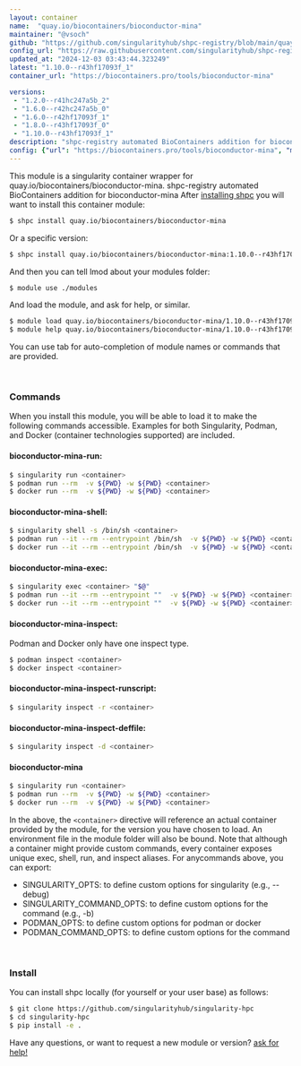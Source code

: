 ```yaml
---
layout: container
name:  "quay.io/biocontainers/bioconductor-mina"
maintainer: "@vsoch"
github: "https://github.com/singularityhub/shpc-registry/blob/main/quay.io/biocontainers/bioconductor-mina/container.yaml"
config_url: "https://raw.githubusercontent.com/singularityhub/shpc-registry/main/quay.io/biocontainers/bioconductor-mina/container.yaml"
updated_at: "2024-12-03 03:43:44.323249"
latest: "1.10.0--r43hf17093f_1"
container_url: "https://biocontainers.pro/tools/bioconductor-mina"

versions:
 - "1.2.0--r41hc247a5b_2"
 - "1.6.0--r42hc247a5b_0"
 - "1.6.0--r42hf17093f_1"
 - "1.8.0--r43hf17093f_0"
 - "1.10.0--r43hf17093f_1"
description: "shpc-registry automated BioContainers addition for bioconductor-mina"
config: {"url": "https://biocontainers.pro/tools/bioconductor-mina", "maintainer": "@vsoch", "description": "shpc-registry automated BioContainers addition for bioconductor-mina", "latest": {"1.10.0--r43hf17093f_1": "sha256:dd8e714bac9d19ffb4d7a3e039c4294e61f8a5a5667a54f8ea125ba2008d9588"}, "tags": {"1.2.0--r41hc247a5b_2": "sha256:a1f5d5bc1d4201740e3f73aa86767f1e81e11ae5afec1f0cd528a8981fd72ff8", "1.6.0--r42hc247a5b_0": "sha256:f9bd85c2ade4ad1c2f5883528e31898053194fad1f91c7d12f0d6e0a4b8deb3c", "1.6.0--r42hf17093f_1": "sha256:56c0818baa7f4fe0588fe87472ddc56e52d5a629f3d6b598bbec6daef86e41d2", "1.8.0--r43hf17093f_0": "sha256:71185796c945ee911735830cac2b9705c55bfc99326ff874e0ad928131222d2d", "1.10.0--r43hf17093f_1": "sha256:dd8e714bac9d19ffb4d7a3e039c4294e61f8a5a5667a54f8ea125ba2008d9588"}, "docker": "quay.io/biocontainers/bioconductor-mina"}
---
```


This module is a singularity container wrapper for quay.io/biocontainers/bioconductor-mina.
shpc-registry automated BioContainers addition for bioconductor-mina
After [installing shpc](#install) you will want to install this container module:


```bash
$ shpc install quay.io/biocontainers/bioconductor-mina
```

Or a specific version:

```bash
$ shpc install quay.io/biocontainers/bioconductor-mina:1.10.0--r43hf17093f_1
```

And then you can tell lmod about your modules folder:

```bash
$ module use ./modules
```

And load the module, and ask for help, or similar.

```bash
$ module load quay.io/biocontainers/bioconductor-mina/1.10.0--r43hf17093f_1
$ module help quay.io/biocontainers/bioconductor-mina/1.10.0--r43hf17093f_1
```

You can use tab for auto-completion of module names or commands that are provided.

<br>

### Commands

When you install this module, you will be able to load it to make the following commands accessible.
Examples for both Singularity, Podman, and Docker (container technologies supported) are included.

#### bioconductor-mina-run:

```bash
$ singularity run <container>
$ podman run --rm  -v ${PWD} -w ${PWD} <container>
$ docker run --rm  -v ${PWD} -w ${PWD} <container>
```

#### bioconductor-mina-shell:

```bash
$ singularity shell -s /bin/sh <container>
$ podman run --it --rm --entrypoint /bin/sh  -v ${PWD} -w ${PWD} <container>
$ docker run --it --rm --entrypoint /bin/sh  -v ${PWD} -w ${PWD} <container>
```

#### bioconductor-mina-exec:

```bash
$ singularity exec <container> "$@"
$ podman run --it --rm --entrypoint ""  -v ${PWD} -w ${PWD} <container> "$@"
$ docker run --it --rm --entrypoint ""  -v ${PWD} -w ${PWD} <container> "$@"
```

#### bioconductor-mina-inspect:

Podman and Docker only have one inspect type.

```bash
$ podman inspect <container>
$ docker inspect <container>
```

#### bioconductor-mina-inspect-runscript:

```bash
$ singularity inspect -r <container>
```

#### bioconductor-mina-inspect-deffile:

```bash
$ singularity inspect -d <container>
```



#### bioconductor-mina

```bash
$ singularity run <container>
$ podman run --rm  -v ${PWD} -w ${PWD} <container>
$ docker run --rm  -v ${PWD} -w ${PWD} <container>
```


In the above, the `<container>` directive will reference an actual container provided
by the module, for the version you have chosen to load. An environment file in the
module folder will also be bound. Note that although a container
might provide custom commands, every container exposes unique exec, shell, run, and
inspect aliases. For anycommands above, you can export:

 - SINGULARITY_OPTS: to define custom options for singularity (e.g., --debug)
 - SINGULARITY_COMMAND_OPTS: to define custom options for the command (e.g., -b)
 - PODMAN_OPTS: to define custom options for podman or docker
 - PODMAN_COMMAND_OPTS: to define custom options for the command

<br>

### Install

You can install shpc locally (for yourself or your user base) as follows:

```bash
$ git clone https://github.com/singularityhub/singularity-hpc
$ cd singularity-hpc
$ pip install -e .
```

Have any questions, or want to request a new module or version? [ask for help!](https://github.com/singularityhub/singularity-hpc/issues)
